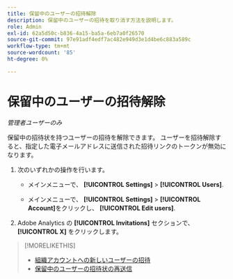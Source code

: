 ```yaml
---
title: 保留中のユーザーの招待解除
description: 保留中のユーザーの招待を取り消す方法を説明します。
role: Admin
exl-id: 62a5d50c-b836-4a15-ba5a-6eb7a0f26570
source-git-commit: 97e91adf4edf7ac482e949d3e1d4be6c883a589c
workflow-type: tm+mt
source-wordcount: '85'
ht-degree: 0%

---
```


# 保留中のユーザーの招待解除

*管理者ユーザーのみ*

保留中の招待状を持つユーザーの招待を解除できます。 ユーザーを招待解除すると、指定した電子メールアドレスに送信された招待リンクのトークンが無効になります。

1. 次のいずれかの操作を行います。

   * メインメニューで、 **[!UICONTROL Settings]** > **[!UICONTROL Users]**.

   * メインメニューで、 **[!UICONTROL Settings]** > **[!UICONTROL Account]**&#x200B;をクリックし、 **[!UICONTROL Edit users]**.

1. Adobe Analytics の **[!UICONTROL Invitations]** セクションで、 **[!UICONTROL X]** をクリックします。

>[!MORELIKETHIS]
>
>* [組織アカウントへの新しいユーザーの招待](user-invite.md)
>* [保留中のユーザーの招待状の再送信](user-resend-invite.md)

<!-- >* [Edit User Permissions or Delete a User](user-edit.md) -->
